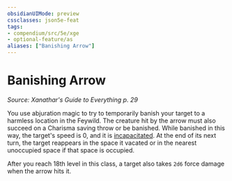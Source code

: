 ```yaml
---
obsidianUIMode: preview
cssclasses: json5e-feat
tags:
- compendium/src/5e/xge
- optional-feature/as
aliases: ["Banishing Arrow"]
---
```

# Banishing Arrow
*Source: Xanathar's Guide to Everything p. 29*  

You use abjuration magic to try to temporarily banish your target to a harmless location in the Feywild. The creature hit by the arrow must also succeed on a Charisma saving throw or be banished. While banished in this way, the target's speed is 0, and it is [incapacitated](/2-Mechanics/CLI/rules/conditions.md#incapacitated). At the end of its next turn, the target reappears in the space it vacated or in the nearest unoccupied space if that space is occupied.

After you reach 18th level in this class, a target also takes `2d6` force damage when the arrow hits it.
